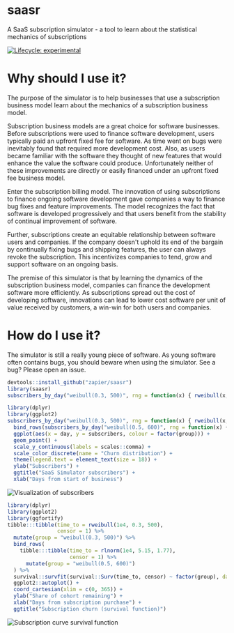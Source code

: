 # saasr

A SaaS subscription simulator - a tool to learn about the statistical mechanics of subscriptions

<!-- badges: start -->
  [![Lifecycle: experimental](https://img.shields.io/badge/lifecycle-experimental-orange.svg)](https://www.tidyverse.org/lifecycle/#experimental)
  <!-- badges: end -->

# Why should I use it?

The purpose of the simulator is to help businesses that use a subscription business model learn about the mechanics of a subscription business model.

Subscription business models are a great choice for software businesses. Before subscriptions were used to finance software development, users typically paid an upfront fixed fee for software. As time went on bugs were inevitably found that required more development cost. Also, as users became familiar with the software they thought of new features that would enhance the value the software could produce. Unfortunately neither of these improvements are directly or easily financed under an upfront fixed fee business model.

Enter the subscription billing model. The innovation of using subscriptions to finance ongoing software development gave companies a way to finance bug fixes and feature improvements. The model recognizes the fact that software is developed progressively and that users benefit from the stability of continual improvement of software.

Further, subscriptions create an equitable relationship between software users and companies. If the company doesn't uphold its end of the bargain by continually fixing bugs and shipping features, the user can always revoke the subscription. This incentivizes companies to tend, grow and support software on an ongoing basis.

The premise of this simulator is that by learning the dynamics of the subscription business model, companies can finance the development software more efficiently. As subscriptions spread out the cost of developing software, innovations can lead to lower cost software per unit of value received by customers, a win-win for both users and companies.

# How do I use it?

The simulator is still a really young piece of software. As young software often contains bugs, you should beware when using the simulator. See a bug? Please open an issue.

```r
devtools::install_github("zapier/saasr")
library(saasr)
subscribers_by_day("weibull(0.3, 500)", rng = function(x) { rweibull(x, 0.3, 500) })
```

```r
library(dplyr)
library(ggplot2)
subscribers_by_day("weibull(0.3, 500)", rng = function(x) { rweibull(x, 0.3, 500) }) %>%
  bind_rows(subscribers_by_day("weibull(0.5, 600)", rng = function(x) { rweibull(x, 0.5, 600) })) %>%
  ggplot(aes(x = day, y = subscribers, colour = factor(group))) +
  geom_point() +
  scale_y_continuous(labels = scales::comma) +
  scale_color_discrete(name = "Churn distribution") +
  theme(legend.text = element_text(size = 18)) +
  ylab("Subscribers") +
  ggtitle("SaaS Simulator subscribers") +
  xlab("Days from start of business")
```

![Visualization of subscribers](https://zappy.zapier.com/6AC2511D-A89E-48E5-88B9-D084111F2846.png)

```r
library(dplyr)
library(ggplot2)
library(ggfortify)
tibble:::tibble(time_to = rweibull(1e4, 0.3, 500),
                censor = 1) %>%
  mutate(group = "weibull(0.3, 500)") %>%
  bind_rows(
    tibble:::tibble(time_to = rlnorm(1e4, 5.15, 1.77),
                    censor = 1) %>%
      mutate(group = "weibull(0.5, 600)")
  ) %>%
  survival::survfit(survival::Surv(time_to, censor) ~ factor(group), data = .) %>%
  ggplot2::autoplot() +
  coord_cartesian(xlim = c(0, 365)) +
  ylab("Share of cohort remaining") +
  xlab("Days from subscription purchase") +
  ggtitle("Subscription churn (survival function)")
```

![Subscription curve survival function](https://zappy.zapier.com/601203EB-2E37-42D7-AAE3-BDB1E418823C.png)











